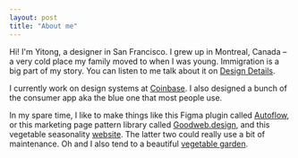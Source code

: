 ```yaml
---
layout: post
title: "About me"
---
```

Hi! I'm Yitong, a designer in San Francisco. I grew up in Montreal, Canada – a very cold place my family moved to when I was young. Immigration is a big part of my story. You can listen to me talk about it on [Design Details][dd].

I currently work on design systems at [Coinbase][cb]. I also designed a bunch of the consumer app aka the blue one that most people use.

In my spare time, I like to make things like this Figma plugin called [Autoflow][af], or this marketing page pattern library called [Goodweb.design][gwd], and this vegetable seasonality [website][hf]. The latter two could really use a bit of maintenance. Oh and I also tend to a beautiful [vegetable garden][veg]. 

[dd]: https://designdetails.fm/episodes/1xROYMXj
[cb]: https://www.coinbase.com/
[af]: https://www.flowchart.design/
[gwd]: http://goodweb.design/
[hf]: http://howfresh.co/
[veg]: https://twitter.com/zhayitong/status/1238957144604467201